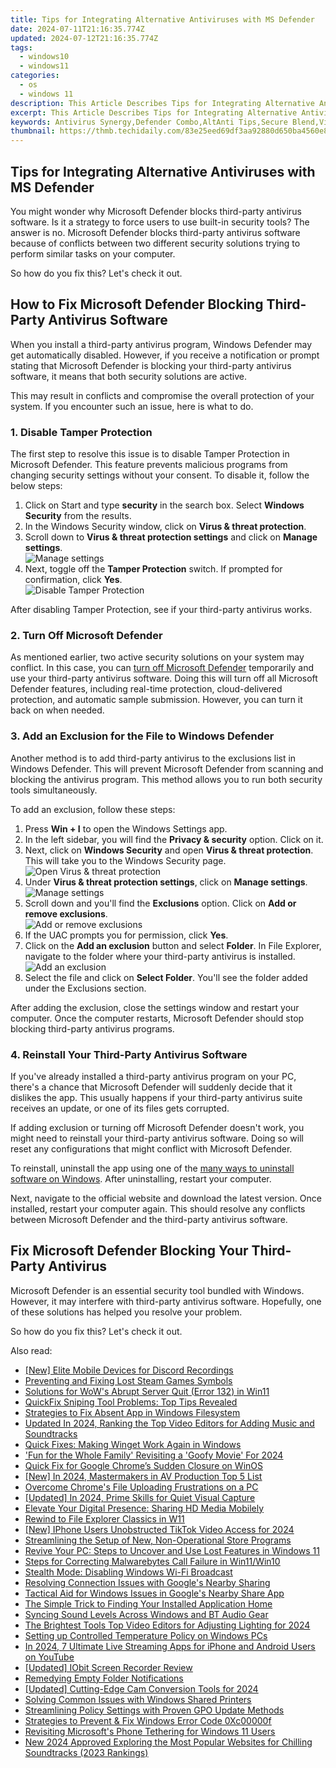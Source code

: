 ```yaml
---
title: Tips for Integrating Alternative Antiviruses with MS Defender
date: 2024-07-11T21:16:35.774Z
updated: 2024-07-12T21:16:35.774Z
tags:
  - windows10
  - windows11
categories:
  - os
  - windows 11
description: This Article Describes Tips for Integrating Alternative Antiviruses with MS Defender
excerpt: This Article Describes Tips for Integrating Alternative Antiviruses with MS Defender
keywords: Antivirus Synergy,Defender Combo,AltAnti Tips,Secure Blend,Virus Guard Mix,SafeDef Combo,AntiMerge Guide
thumbnail: https://thmb.techidaily.com/83e25eed69df3aa92880d650ba4560e8ba50f00f0835c8a9e56b3818bf712cbe.jpg
---
```


## Tips for Integrating Alternative Antiviruses with MS Defender

 You might wonder why Microsoft Defender blocks third-party antivirus software. Is it a strategy to force users to use built-in security tools? The answer is no. Microsoft Defender blocks third-party antivirus software because of conflicts between two different security solutions trying to perform similar tasks on your computer.

 So how do you fix this? Let's check it out.

## How to Fix Microsoft Defender Blocking Third-Party Antivirus Software

 When you install a third-party antivirus program, Windows Defender may get automatically disabled. However, if you receive a notification or prompt stating that Microsoft Defender is blocking your third-party antivirus software, it means that both security solutions are active.

 This may result in conflicts and compromise the overall protection of your system. If you encounter such an issue, here is what to do.

### 1\. Disable Tamper Protection

 The first step to resolve this issue is to disable Tamper Protection in Microsoft Defender. This feature prevents malicious programs from changing security settings without your consent. To disable it, follow the below steps:

1. Click on Start and type **security** in the search box. Select **Windows Security** from the results.
2. In the Windows Security window, click on **Virus & threat protection**.
3. Scroll down to **Virus & threat protection settings** and click on **Manage settings**.  
![Manage settings](https://static1.makeuseofimages.com/wordpress/wp-content/uploads/2023/10/manage-settings.jpg)
4. Next, toggle off the **Tamper Protection** switch. If prompted for confirmation, click **Yes**.  
![Disable Tamper Protection](https://static1.makeuseofimages.com/wordpress/wp-content/uploads/2023/10/disable-tamper-protection.jpg)

 After disabling Tamper Protection, see if your third-party antivirus works.

### 2\. Turn Off Microsoft Defender

 As mentioned earlier, two active security solutions on your system may conflict. In this case, you can [turn off Microsoft Defender](http://www.makeuseof.com/permanently-disable-microsoft-defender-windows-11/) temporarily and use your third-party antivirus software. Doing this will turn off all Microsoft Defender features, including real-time protection, cloud-delivered protection, and automatic sample submission. However, you can turn it back on when needed.

### 3\. Add an Exclusion for the File to Windows Defender

 Another method is to add third-party antivirus to the exclusions list in Windows Defender. This will prevent Microsoft Defender from scanning and blocking the antivirus program. This method allows you to run both security tools simultaneously.

 To add an exclusion, follow these steps:

1. Press **Win + I** to open the Windows Settings app.
2. In the left sidebar, you will find the **Privacy & security** option. Click on it.
3. Next, click on **Windows Security** and open **Virus & threat protection**. This will take you to the Windows Security page.  
![Open Virus & threat protection](https://static1.makeuseofimages.com/wordpress/wp-content/uploads/2023/10/open-virus-threat-protection.jpg)
4. Under **Virus & threat protection settings**, click on **Manage settings**.  
![Manage settings](https://static1.makeuseofimages.com/wordpress/wp-content/uploads/2023/10/manage-settings.jpg)
5. Scroll down and you'll find the **Exclusions** option. Click on **Add or remove exclusions**.  
![Add or remove exclusions](https://static1.makeuseofimages.com/wordpress/wp-content/uploads/2023/10/add-or-remove-exclusions.jpg)
6. If the UAC prompts you for permission, click **Yes**.
7. Click on the **Add an exclusion** button and select **Folder**. In File Explorer, navigate to the folder where your third-party antivirus is installed.  
![Add an exclusion](https://static1.makeuseofimages.com/wordpress/wp-content/uploads/2023/10/add-an-exclusion.jpg)
8. Select the file and click on **Select Folder**. You'll see the folder added under the Exclusions section.

 After adding the exclusion, close the settings window and restart your computer. Once the computer restarts, Microsoft Defender should stop blocking third-party antivirus programs.

### 4\. Reinstall Your Third-Party Antivirus Software

 If you've already installed a third-party antivirus program on your PC, there's a chance that Microsoft Defender will suddenly decide that it dislikes the app. This usually happens if your third-party antivirus suite receives an update, or one of its files gets corrupted.

 If adding exclusion or turning off Microsoft Defender doesn't work, you might need to reinstall your third-party antivirus software. Doing so will reset any configurations that might conflict with Microsoft Defender.

 To reinstall, uninstall the app using one of the [many ways to uninstall software on Windows](https://www.makeuseof.com/windows-11-different-ways-to-uninstall-software/). After uninstalling, restart your computer.

 Next, navigate to the official website and download the latest version. Once installed, restart your computer again. This should resolve any conflicts between Microsoft Defender and the third-party antivirus software.

## Fix Microsoft Defender Blocking Your Third-Party Antivirus

 Microsoft Defender is an essential security tool bundled with Windows. However, it may interfere with third-party antivirus software. Hopefully, one of these solutions has helped you resolve your problem.

 So how do you fix this? Let's check it out.



<ins class="adsbygoogle"
      style="display:block"
      data-ad-client="ca-pub-7571918770474297"
      data-ad-slot="8358498916"
      data-ad-format="auto"
      data-full-width-responsive="true"></ins>
<span class="atpl-alsoreadstyle">Also read:</span>
<div><ul>
<li><a href="https://discord-videos.techidaily.com/new-elite-mobile-devices-for-discord-recordings/"><u>[New] Elite Mobile Devices for Discord Recordings</u></a></li>
<li><a href="https://windows11.techidaily.com/preventing-and-fixing-lost-steam-games-symbols/"><u>Preventing and Fixing Lost Steam Games Symbols</u></a></li>
<li><a href="https://windows11.techidaily.com/solutions-for-wows-abrupt-server-quit-error-132-in-win11/"><u>Solutions for WoW's Abrupt Server Quit (Error 132) in Win11</u></a></li>
<li><a href="https://windows11.techidaily.com/quickfix-sniping-tool-problems-top-tips-revealed/"><u>QuickFix Sniping Tool Problems: Top Tips Revealed</u></a></li>
<li><a href="https://windows11.techidaily.com/strategies-to-fix-absent-app-in-windows-filesystem/"><u>Strategies to Fix Absent App in Windows Filesystem</u></a></li>
<li><a href="https://smart-video-creator.techidaily.com/updated-in-2024-ranking-the-top-video-editors-for-adding-music-and-soundtracks/"><u>Updated In 2024, Ranking the Top Video Editors for Adding Music and Soundtracks</u></a></li>
<li><a href="https://windows11.techidaily.com/quick-fixes-making-winget-work-again-in-windows/"><u>Quick Fixes: Making Winget Work Again in Windows</u></a></li>
<li><a href="https://some-knowledge.techidaily.com/fun-for-the-whole-family-revisiting-a-goofy-movie-for-2024/"><u>'Fun for the Whole Family'  Revisiting a 'Goofy Movie' For 2024</u></a></li>
<li><a href="https://windows11.techidaily.com/quick-fix-for-google-chromes-sudden-closure-on-winos/"><u>Quick Fix for Google Chrome’s Sudden Closure on WinOS</u></a></li>
<li><a href="https://vp-tips.techidaily.com/new-in-2024-mastermakers-in-av-production-top-5-list/"><u>[New] In 2024, Mastermakers in AV Production  Top 5 List</u></a></li>
<li><a href="https://windows11.techidaily.com/overcome-chromes-file-uploading-frustrations-on-a-pc/"><u>Overcome Chrome's File Uploading Frustrations on a PC</u></a></li>
<li><a href="https://digital-screen-recording.techidaily.com/updated-in-2024-prime-skills-for-quiet-visual-capture/"><u>[Updated] In 2024, Prime Skills for Quiet Visual Capture</u></a></li>
<li><a href="https://facebook.techidaily.com/elevate-your-digital-presence-sharing-hd-media-mobilely/"><u>Elevate Your Digital Presence: Sharing HD Media Mobilely</u></a></li>
<li><a href="https://windows11.techidaily.com/rewind-to-file-explorer-classics-in-w11/"><u>Rewind to File Explorer Classics in W11</u></a></li>
<li><a href="https://tiktok-video-recordings.techidaily.com/new-iphone-users-unobstructed-tiktok-video-access-for-2024/"><u>[New] IPhone Users  Unobstructed TikTok Video Access for 2024</u></a></li>
<li><a href="https://windows11.techidaily.com/streamlining-the-setup-of-new-non-operational-store-programs/"><u>Streamlining the Setup of New, Non-Operational Store Programs</u></a></li>
<li><a href="https://windows11.techidaily.com/revive-your-pc-steps-to-uncover-and-use-lost-features-in-windows-11/"><u>Revive Your PC: Steps to Uncover and Use Lost Features in Windows 11</u></a></li>
<li><a href="https://windows11.techidaily.com/steps-for-correcting-malwarebytes-call-failure-in-win11win10/"><u>Steps for Correcting Malwarebytes Call Failure in Win11/Win10</u></a></li>
<li><a href="https://windows11.techidaily.com/stealth-mode-disabling-windows-wi-fi-broadcast/"><u>Stealth Mode: Disabling Windows Wi-Fi Broadcast</u></a></li>
<li><a href="https://windows11.techidaily.com/resolving-connection-issues-with-googles-nearby-sharing/"><u>Resolving Connection Issues with Google's Nearby Sharing</u></a></li>
<li><a href="https://windows11.techidaily.com/tactical-aid-for-windows-issues-in-googles-nearby-share-app/"><u>Tactical Aid for Windows Issues in Google's Nearby Share App</u></a></li>
<li><a href="https://windows11.techidaily.com/the-simple-trick-to-finding-your-installed-application-home/"><u>The Simple Trick to Finding Your Installed Application Home</u></a></li>
<li><a href="https://windows11.techidaily.com/syncing-sound-levels-across-windows-and-bt-audio-gear/"><u>Syncing Sound Levels Across Windows and BT Audio Gear</u></a></li>
<li><a href="https://ai-video-tools.techidaily.com/the-brightest-tools-top-video-editors-for-adjusting-lighting-for-2024/"><u>The Brightest Tools Top Video Editors for Adjusting Lighting for 2024</u></a></li>
<li><a href="https://windows11.techidaily.com/setting-up-controlled-temperature-policy-on-windows-pcs/"><u>Setting up Controlled Temperature Policy on Windows PCs</u></a></li>
<li><a href="https://youtube-video-recordings.techidaily.com/in-2024-7-ultimate-live-streaming-apps-for-iphone-and-android-users-on-youtube/"><u>In 2024, 7 Ultimate Live Streaming Apps for iPhone and Android Users on YouTube</u></a></li>
<li><a href="https://screen-video-capture.techidaily.com/updated-iobit-screen-recorder-review/"><u>[Updated] IObit Screen Recorder Review</u></a></li>
<li><a href="https://windows11.techidaily.com/remedying-empty-folder-notifications/"><u>Remedying Empty Folder Notifications</u></a></li>
<li><a href="https://desktop-recording.techidaily.com/updated-cutting-edge-cam-conversion-tools-for-2024/"><u>[Updated] Cutting-Edge Cam Conversion Tools for 2024</u></a></li>
<li><a href="https://windows11.techidaily.com/solving-common-issues-with-windows-shared-printers/"><u>Solving Common Issues with Windows Shared Printers</u></a></li>
<li><a href="https://windows11.techidaily.com/streamlining-policy-settings-with-proven-gpo-update-methods/"><u>Streamlining Policy Settings with Proven GPO Update Methods</u></a></li>
<li><a href="https://windows11.techidaily.com/strategies-to-prevent-and-fix-windows-error-code-0xc00000f/"><u>Strategies to Prevent & Fix Windows Error Code 0Xc00000f</u></a></li>
<li><a href="https://windows11.techidaily.com/revisiting-microsofts-phone-tethering-for-windows-11-users/"><u>Revisiting Microsoft's Phone Tethering for Windows 11 Users</u></a></li>
<li><a href="https://sound-tweaking.techidaily.com/new-2024-approved-exploring-the-most-popular-websites-for-chilling-soundtracks-2023-rankings/"><u>New 2024 Approved Exploring the Most Popular Websites for Chilling Soundtracks (2023 Rankings)</u></a></li>
</ul></div>
